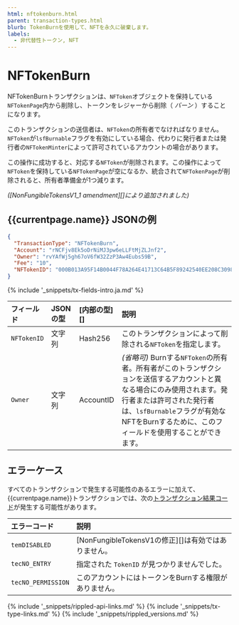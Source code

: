 ```yaml
---
html: nftokenburn.html
parent: transaction-types.html
blurb: TokenBurnを使用して、NFTを永久に破棄します。
labels:
  - 非代替性トークン, NFT
---
```

# NFTokenBurn

NFTokenBurnトランザクションは、`NFToken`オブジェクトを保持している`NFTokenPage`内から削除し、トークンをレジャーから削除（ _バーン_ ）することになります。

このトランザクションの送信者は、`NFToken`の所有者でなければなりません。`NFToken`が`lsfBurnable`フラグを有効にしている場合、代わりに発行者または発行者の`NFTokenMinter`によって許可されているアカウントの場合があります。

この操作に成功すると、対応する`NFToken`が削除されます。この操作によって`NFToken`を保持している`NFTokenPage`が空になるか、統合されて`NFTokenPage`が削除されると、所有者準備金が1つ減ります。

_([NonFungibleTokensV1_1 amendment][]により追加されました)_


## {{currentpage.name}} JSONの例

```json
{
  "TransactionType": "NFTokenBurn",
  "Account": "rNCFjv8Ek5oDrNiMJ3pw6eLLFtMjZLJnf2",
  "Owner": "rvYAfWj5gh67oV6fW32ZzP3Aw4Eubs59B",
  "Fee": "10",
  "NFTokenID": "000B013A95F14B0044F78A264E41713C64B5F89242540EE208C3098E00000D65"
}
```

{% include '_snippets/tx-fields-intro.ja.md' %}

| フィールド          | JSONの型  | [内部の型][]        | 説明                      |
|:------------------|:----------|:------------------|:-------------------------|
| `NFTokenID`       | 文字列    | Hash256           | このトランザクションによって削除される`NFToken`を指定します。 |
| `Owner`           | 文字列    | AccountID         | _(省略可)_ Burnする`NFToken`の所有者。所有者がこのトランザクションを送信するアカウントと異なる場合にのみ使用されます。発行者または許可された発行者は、`lsfBurnable`フラグが有効なNFTをBurnするために、このフィールドを使用することができます。 |


## エラーケース

すべてのトランザクションで発生する可能性のあるエラーに加えて、{{currentpage.name}}トランザクションでは、次の[トランザクション結果コード](transaction-results.html)が発生する可能性があります。

| エラーコード         | 説明                                                     |
|:-------------------|:--------------------------------------------------------|
| `temDISABLED`      | [NonFungibleTokensV1の修正][]は有効ではありません。         |
| `tecNO_ENTRY`      | 指定された `TokenID` が見つかりませんでした。                 |
| `tecNO_PERMISSION` | このアカウントにはトークンをBurnする権限がありません。          |

<!--{# common link defs #}-->
{% include '_snippets/rippled-api-links.md' %}
{% include '_snippets/tx-type-links.md' %}
{% include '_snippets/rippled_versions.md' %}
